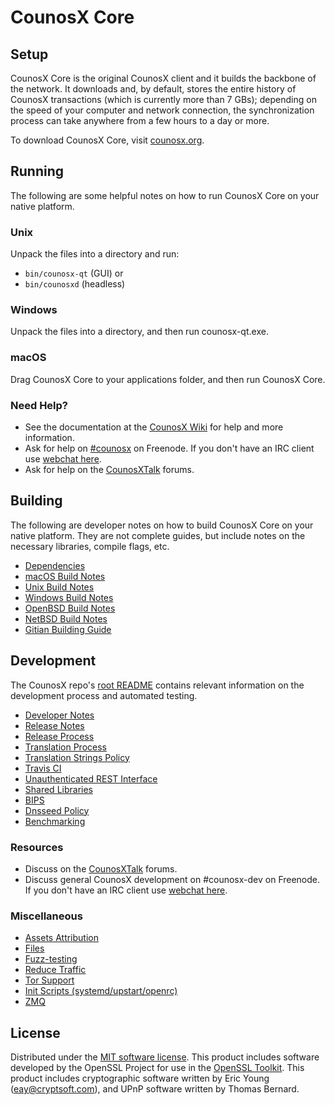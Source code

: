 CounosX Core
=============

Setup
---------------------
CounosX Core is the original CounosX client and it builds the backbone of the network. It downloads and, by default, stores the entire history of CounosX transactions (which is currently more than 7 GBs); depending on the speed of your computer and network connection, the synchronization process can take anywhere from a few hours to a day or more.

To download CounosX Core, visit [counosx.org](https://counosx.org).

Running
---------------------
The following are some helpful notes on how to run CounosX Core on your native platform.

### Unix

Unpack the files into a directory and run:

- `bin/counosx-qt` (GUI) or
- `bin/counosxd` (headless)

### Windows

Unpack the files into a directory, and then run counosx-qt.exe.

### macOS

Drag CounosX Core to your applications folder, and then run CounosX Core.

### Need Help?

* See the documentation at the [CounosX Wiki](https://counosx.info/)
for help and more information.
* Ask for help on [#counosx](http://webchat.freenode.net?channels=counosx) on Freenode. If you don't have an IRC client use [webchat here](http://webchat.freenode.net?channels=counosx).
* Ask for help on the [CounosXTalk](https://counosxtalk.io/) forums.

Building
---------------------
The following are developer notes on how to build CounosX Core on your native platform. They are not complete guides, but include notes on the necessary libraries, compile flags, etc.

- [Dependencies](dependencies.md)
- [macOS Build Notes](build-osx.md)
- [Unix Build Notes](build-unix.md)
- [Windows Build Notes](build-windows.md)
- [OpenBSD Build Notes](build-openbsd.md)
- [NetBSD Build Notes](build-netbsd.md)
- [Gitian Building Guide](gitian-building.md)

Development
---------------------
The CounosX repo's [root README](/README.md) contains relevant information on the development process and automated testing.

- [Developer Notes](developer-notes.md)
- [Release Notes](release-notes.md)
- [Release Process](release-process.md)
- [Translation Process](translation_process.md)
- [Translation Strings Policy](translation_strings_policy.md)
- [Travis CI](travis-ci.md)
- [Unauthenticated REST Interface](REST-interface.md)
- [Shared Libraries](shared-libraries.md)
- [BIPS](bips.md)
- [Dnsseed Policy](dnsseed-policy.md)
- [Benchmarking](benchmarking.md)

### Resources
* Discuss on the [CounosXTalk](https://counosxtalk.io/) forums.
* Discuss general CounosX development on #counosx-dev on Freenode. If you don't have an IRC client use [webchat here](http://webchat.freenode.net/?channels=counosx-dev).

### Miscellaneous
- [Assets Attribution](assets-attribution.md)
- [Files](files.md)
- [Fuzz-testing](fuzzing.md)
- [Reduce Traffic](reduce-traffic.md)
- [Tor Support](tor.md)
- [Init Scripts (systemd/upstart/openrc)](init.md)
- [ZMQ](zmq.md)

License
---------------------
Distributed under the [MIT software license](/COPYING).
This product includes software developed by the OpenSSL Project for use in the [OpenSSL Toolkit](https://www.openssl.org/). This product includes
cryptographic software written by Eric Young ([eay@cryptsoft.com](mailto:eay@cryptsoft.com)), and UPnP software written by Thomas Bernard.
